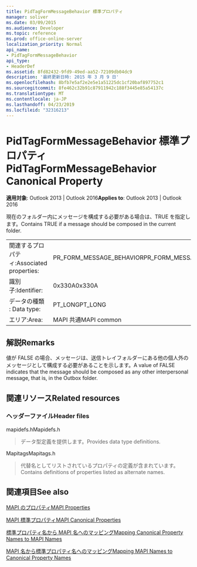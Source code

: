 ```yaml
---
title: PidTagFormMessageBehavior 標準プロパティ
manager: soliver
ms.date: 03/09/2015
ms.audience: Developer
ms.topic: reference
ms.prod: office-online-server
localization_priority: Normal
api_name:
- PidTagFormMessageBehavior
api_type:
- HeaderDef
ms.assetid: 8fd82432-9fd9-49ed-aa52-72109db04dc9
description: '最終更新日時: 2015 年 3 月 9 日'
ms.openlocfilehash: 8bfb7e5af2e2e5e1a51225dc1cf20baf897752c1
ms.sourcegitcommit: 8fe462c32b91c87911942c188f3445e85a54137c
ms.translationtype: MT
ms.contentlocale: ja-JP
ms.lasthandoff: 04/23/2019
ms.locfileid: "32316213"
---
```

# <a name="pidtagformmessagebehavior-canonical-property"></a><span data-ttu-id="77420-103">PidTagFormMessageBehavior 標準プロパティ</span><span class="sxs-lookup"><span data-stu-id="77420-103">PidTagFormMessageBehavior Canonical Property</span></span>

  
  
<span data-ttu-id="77420-104">**適用対象**: Outlook 2013 | Outlook 2016</span><span class="sxs-lookup"><span data-stu-id="77420-104">**Applies to**: Outlook 2013 | Outlook 2016</span></span> 
  
<span data-ttu-id="77420-105">現在のフォルダー内にメッセージを構成する必要がある場合は、TRUE を指定します。</span><span class="sxs-lookup"><span data-stu-id="77420-105">Contains TRUE if a message should be composed in the current folder.</span></span> 
  
|||
|:-----|:-----|
|<span data-ttu-id="77420-106">関連するプロパティ:</span><span class="sxs-lookup"><span data-stu-id="77420-106">Associated properties:</span></span>  <br/> |<span data-ttu-id="77420-107">PR_FORM_MESSAGE_BEHAVIOR</span><span class="sxs-lookup"><span data-stu-id="77420-107">PR_FORM_MESSAGE_BEHAVIOR</span></span>  <br/> |
|<span data-ttu-id="77420-108">識別子:</span><span class="sxs-lookup"><span data-stu-id="77420-108">Identifier:</span></span>  <br/> |<span data-ttu-id="77420-109">0x330A</span><span class="sxs-lookup"><span data-stu-id="77420-109">0x330A</span></span>  <br/> |
|<span data-ttu-id="77420-110">データの種類 : </span><span class="sxs-lookup"><span data-stu-id="77420-110">Data type:</span></span>  <br/> |<span data-ttu-id="77420-111">PT_LONG</span><span class="sxs-lookup"><span data-stu-id="77420-111">PT_LONG</span></span>  <br/> |
|<span data-ttu-id="77420-112">エリア:</span><span class="sxs-lookup"><span data-stu-id="77420-112">Area:</span></span>  <br/> |<span data-ttu-id="77420-113">MAPI 共通</span><span class="sxs-lookup"><span data-stu-id="77420-113">MAPI common</span></span>  <br/> |
   
## <a name="remarks"></a><span data-ttu-id="77420-114">解説</span><span class="sxs-lookup"><span data-stu-id="77420-114">Remarks</span></span>

<span data-ttu-id="77420-115">値が FALSE の場合、メッセージは、送信トレイフォルダーにある他の個人外のメッセージとして構成する必要があることを示します。</span><span class="sxs-lookup"><span data-stu-id="77420-115">A value of FALSE indicates that the message should be composed as any other interpersonal message, that is, in the Outbox folder.</span></span> 
  
## <a name="related-resources"></a><span data-ttu-id="77420-116">関連リソース</span><span class="sxs-lookup"><span data-stu-id="77420-116">Related resources</span></span>

### <a name="header-files"></a><span data-ttu-id="77420-117">ヘッダーファイル</span><span class="sxs-lookup"><span data-stu-id="77420-117">Header files</span></span>

<span data-ttu-id="77420-118">mapidefs.h</span><span class="sxs-lookup"><span data-stu-id="77420-118">Mapidefs.h</span></span>
  
> <span data-ttu-id="77420-119">データ型定義を提供します。</span><span class="sxs-lookup"><span data-stu-id="77420-119">Provides data type definitions.</span></span>
    
<span data-ttu-id="77420-120">Mapitags</span><span class="sxs-lookup"><span data-stu-id="77420-120">Mapitags.h</span></span>
  
> <span data-ttu-id="77420-121">代替名としてリストされているプロパティの定義が含まれています。</span><span class="sxs-lookup"><span data-stu-id="77420-121">Contains definitions of properties listed as alternate names.</span></span>
    
## <a name="see-also"></a><span data-ttu-id="77420-122">関連項目</span><span class="sxs-lookup"><span data-stu-id="77420-122">See also</span></span>



[<span data-ttu-id="77420-123">MAPI のプロパティ</span><span class="sxs-lookup"><span data-stu-id="77420-123">MAPI Properties</span></span>](mapi-properties.md)
  
[<span data-ttu-id="77420-124">MAPI 標準プロパティ</span><span class="sxs-lookup"><span data-stu-id="77420-124">MAPI Canonical Properties</span></span>](mapi-canonical-properties.md)
  
[<span data-ttu-id="77420-125">標準プロパティ名から MAPI 名へのマッピング</span><span class="sxs-lookup"><span data-stu-id="77420-125">Mapping Canonical Property Names to MAPI Names</span></span>](mapping-canonical-property-names-to-mapi-names.md)
  
[<span data-ttu-id="77420-126">MAPI 名から標準プロパティ名へのマッピング</span><span class="sxs-lookup"><span data-stu-id="77420-126">Mapping MAPI Names to Canonical Property Names</span></span>](mapping-mapi-names-to-canonical-property-names.md)

